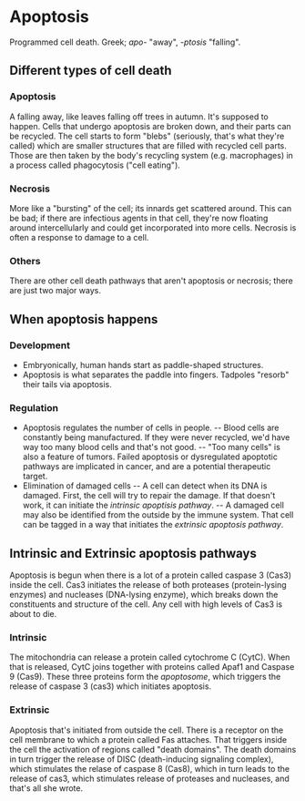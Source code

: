 # Apoptosis
Programmed cell death. Greek; *apo-* "away", *-ptosis* "falling".
## Different types of cell death
### Apoptosis
A falling away, like leaves falling off trees in autumn. It's supposed to happen. Cells that undergo apoptosis are broken down, and their parts can be recycled. The cell starts to form "blebs" (seriously, that's what they're called) which are smaller structures that are filled with recycled cell parts. Those are then taken by the body's recycling system (e.g. macrophages) in a process called phagocytosis ("cell eating").
### Necrosis
More like a "bursting" of the cell; its innards get scattered around. This can be bad; if there are infectious agents in that cell, they're now floating around intercellularly and could get incorporated into more cells. Necrosis is often a response to damage to a cell.
### Others
There are other cell death pathways that aren't apoptosis or necrosis; there are just two major ways.
## When apoptosis happens
### Development
- Embryonically, human hands start as paddle-shaped structures.
- Apoptosis is what separates the paddle into fingers. Tadpoles "resorb" their tails via apoptosis.
### Regulation
- Apoptosis regulates the number of cells in people.
  -- Blood cells are constantly being manufactured. If they were never recycled, we'd have way too many blood cells and that's not good.
  -- "Too many cells" is also a feature of tumors. Failed apoptosis or dysregulated apoptotic pathways are implicated in cancer, and are a potential therapeutic target.
- Elimination of damaged cells
  -- A cell can detect when its DNA is damaged. First, the cell will try to repair the damage. If that doesn't work, it can initiate the *intrinsic apoptisis pathway*.
  -- A damaged cell may also be identified from the outside by the immune system. That cell can be tagged in a way that initiates the *extrinsic apoptosis pathway*.
## Intrinsic and Extrinsic apoptosis pathways
Apoptosis is begun when there is a lot of a protein called caspase 3 (Cas3) inside the cell. Cas3 initiates the release of both proteases (protein-lysing enzymes) and nucleases (DNA-lysing enzyme), which breaks down the constituents and structure of the cell. Any cell with high levels of Cas3 is about to die.
### Intrinsic
The mitochondria can release a protein called cytochrome C (CytC). When that is released, CytC joins together with proteins called Apaf1 and Caspase 9 (Cas9). These three proteins form the *apoptosome*, which triggers the release of caspase 3 (cas3) which initiates apoptosis.
### Extrinsic
Apoptosis that's initiated from outside the cell. There is a receptor on the cell membrane to which a protein called Fas attaches. That triggers inside the cell the activation of regions called "death domains". The death domains in turn trigger the release of DISC (death-inducing signaling complex), which stimulates the relase of caspase 8 (Cas8), which in turn leads to the release of cas3, which stimulates release of proteases and nucleases, and that's all she wrote.

